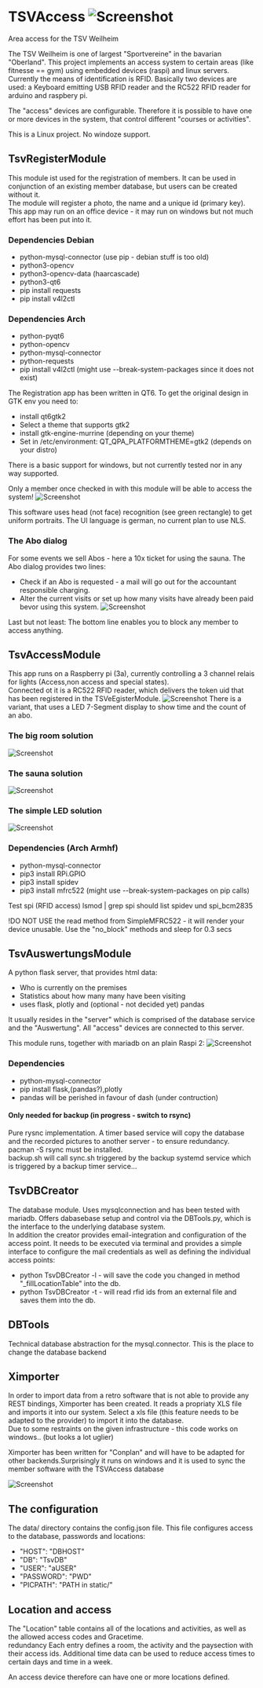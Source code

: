 # TSVAccess  ![Screenshot](https://github.com/kanehekili/TSVAccess/blob/main/src/web/static/tsv_logo_100.png)
Area access for the TSV Weilheim

The TSV Weilheim is one of largest "Sportvereine" in the bavarian "Oberland". This project implements an access system to certain areas (like fitnesse == gym) using embedded devices (raspi) and linux servers. 
Currently the means of identification is RFID. Basically two devices are used: a Keyboard emitting USB RFID reader and the RC522 RFID reader for arduino and raspbery pi.

The "access" devices are configurable. Therefore it is possible to have one or more devices in the system, that control different "courses or activities".

This is a Linux project. No windoze support.

## TsvRegisterModule
This module ist used for the registration of members. It can be used in conjunction of an existing member database, but users can be created without it. <br />
The module will register a photo, the name and a unique id (primary key). This app may run on an office device - it may run on windows but not much effort has been put into it. 

### Dependencies Debian
* python-mysql-connector (use pip - debian stuff is too old)
* python3-opencv
* python3-opencv-data (haarcascade)
* python3-qt6
* pip install requests
* pip install v4l2ctl

### Dependencies Arch
* python-pyqt6
* python-opencv
* python-mysql-connector
* python-requests
* pip install v4l2ctl (might use --break-system-packages since it does not exist)

The Registration app has been written in QT6. To get the original design in GTK env you need to:
* install qt6gtk2
* Select a theme that supports gtk2
* install gtk-engine-murrine (depending on your theme)
* Set in /etc/environment:
  QT_QPA_PLATFORMTHEME=gtk2
(depends on your distro)

There is a basic support for windows, but not currently tested nor in any way supported.

Only a member once checked in with this module will be able to access the system!
![Screenshot](https://github.com/kanehekili/TSVAccess/blob/main/Register.png)

This software uses head (not face) recognition (see green rectangle) to get uniform portraits. The UI language is german, no current plan to use NLS.

### The Abo dialog
For some events we sell Abos - here a 10x ticket for using the sauna. The Abo dialog provides two lines:
* Check if an Abo is requested - a mail will go out for the accountant responsible charging.
* Alter the current visits or set up how many visits have already been paid bevor using this system.
![Screenshot](https://github.com/kanehekili/TSVAccess/blob/main/Abodialog.png)

Last but not least: The bottom line enables you to block any member to access anything. 

## TsvAccessModule
This app runs on a Raspberry pi (3a), currently controlling a 3 channel relais for lights (Access,non access and special states). <br /> Connected ot it is a RC522 RFID reader, which delivers the token uid that has been registered in the TSVeEgisterModule.
![Screenshot](https://github.com/kanehekili/TSVAccess/blob/main/Hardware1.jpg)
There is a variant, that uses a LED 7-Segment display to show time and the count of an abo. 

### The big room solution
![Screenshot](https://github.com/kanehekili/TSVAccess/blob/main/ampel.jpg)

### The sauna solution
![Screenshot](https://github.com/kanehekili/TSVAccess/blob/main/Sauna.jpg)

### The simple LED solution
![Screenshot](https://github.com/kanehekili/TSVAccess/blob/main/SimpleAccess.png)

### Dependencies (Arch Armhf)
* python-mysql-connector
* pip3 install RPi.GPIO
* pip3 install spidev
* pip3 install mfrc522
(might use  --break-system-packages on pip calls)

Test spi (RFID access)
lsmod | grep spi
should list spidev und spi_bcm2835

!DO NOT USE the read method from SimpleMFRC522 - it will render your device unusable.  Use the "no_block" methods and sleep for 0.3 secs


## TsvAuswertungsModule 
A python flask server, that provides html data:
 * Who is currently on the premises
 * Statistics about how many many have been visiting
 * uses flask, plotly and (optional - not decided yet) pandas

It usually resides in the "server" which is comprised of the database service and the "Auswertung". All "access" devices are connected to this server.

This module runs, together with mariadb on an plain Raspi 2:
![Screenshot](https://github.com/kanehekili/TSVAccess/blob/main/server.jpg)


### Dependencies
* python-mysql-connector
* pip install flask,(pandas?),plotly
* pandas will be perished in favour of dash (under contruction)

#### Only needed for backup (in progress - switch to rsync)
Pure rysnc implementation.
A timer based service will copy the database and the recorded pictures to another server - to ensure redundancy.  <br />
pacman -S rsync must be installed. <br />
backup.sh will call sync.sh triggered by the backup systemd service which is triggered by a backup timer service... 

## TsvDBCreator
The database module. Uses mysqlconnection and has been tested with mariadb. Offers dabasebase setup and control via the DBTools.py, which is the interface to the underlying database system. <br />
In addition the creator provides email-integration and configuration of the access point.
It needs to be executed via terminal and provides a simple interface to configure the mail credentials as well as defining the individual access points:
* python TsvDBCreator -l - will save the code you changed in method "_fillLocationTable" into the db.
* python TsvDBCreator -t - will read rfid ids from an external file and saves them into the db. 

## DBTools
Technical database abstraction for the mysql.connector. This is the place to change the database backend 

## Ximporter
In order to import data from a retro software that is not able to provide any REST bindings, Ximporter has been created. It reads a propriaty XLS file and imports it into our system. Select a xls file (this feature needs to be adapted to the provider) to import it into the database.  <br />
Due to some restraints on the given infrastructure - this code works on windows.. (but looks a lot uglier)

Ximporter has been written for "Conplan" and will have to be adapted for other backends.Surprisingly it runs on windows and it is used to sync the member software with the TSVAccess database

![Screenshot](https://github.com/kanehekili/TSVAccess/blob/main/Ximporter.png)


## The configuration
The data/ directory contains the config.json file. This file configures access to the database, passwords and locations:

 * "HOST": "DBHOST"
 * "DB": "TsvDB"
 * "USER": "aUSER"
 * "PASSWORD": "PWD"
 * "PICPATH": "PATH in static/"

## Location and access
The "Location" table contains all of the locations and activities, as well as the allowed access codes and Gracetime. <br /> redundancy
Each entry defines a room, the activity and the paysection with their access ids. Additional time data can be used to reduce access times to certain days and time in a week.

An access device therefore can have one or more locations defined.